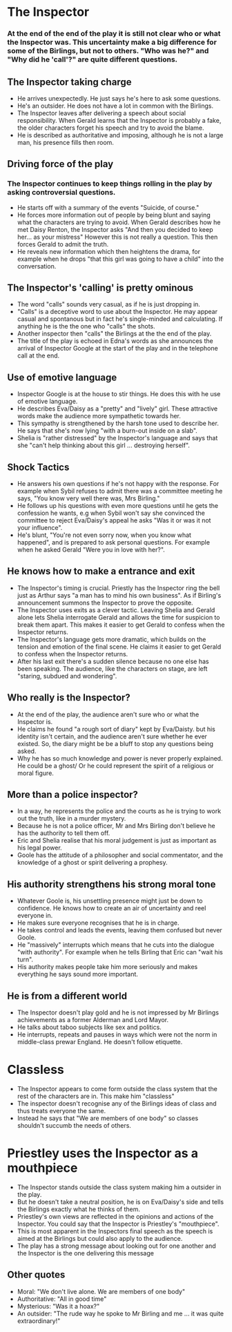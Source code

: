# The Inspector
### At the end of the end of the play it is still not clear who or what the Inspector was. This uncertainty make a big difference for some of the Birlings, but not to others. "Who was he?" and "Why did he 'call'?" are quite different questions.

## The Inspector taking charge
- He arrives unexpectedly. He just says he's here to ask some questions.
- He's an outsider. He does not have a lot in common with the Birlings.
- The Inspector leaves after delivering a speech about social responsibility. When Gerald learns that the Inspector is probably a fake, the older characters forget his speech and try to avoid the blame.
- He is described as authoritative and imposing, although he is not a large man, his presence fills then room.
  
## Driving force of the play
### The Inspector continues to keep things rolling in the play by asking controversial questions.
- He starts off with a summary of the events "Suicide, of course."
- He forces more information out of people by being blunt and saying what the characters are trying to avoid. When Gerald describes how he met Daisy Renton, the Inspector asks "And then you decided to keep her... as your mistress" However this is not really a question. This then forces Gerald to admit the truth.     
- He reveals new information which then heightens the drama, for example when he drops "that this girl was going to have a child" into the conversation.

## The Inspector's 'calling' is pretty ominous
- The word "calls" sounds very casual, as if he is just dropping in.
- "Calls" is a deceptive word to use about the Inspector. He may appear casual and spontanous but in fact he's single-minded and calculating. If anything he is the the one who "calls" the shots.
- Another inspector then "calls" the Birlings at the the end of the play.
- The title of the play is echoed in Edna's words as she announces the arrival of Inspector Google at the start of the play and in the telephone call at the end.

## Use of emotive language 
- Inspector Google is at the house to stir things. He does this with he use of emotive language.
- He describes Eva/Daisy as a "pretty" and "lively" girl. These attractive words make the audience more sympathetic towards her.
- This sympathy is strengthened by the harsh tone used to describe her. He says that she's now lying "with a burn-out inside on a slab".
- Shelia is "rather distressed" by the Inspector's language and says that she "can't help thinking about this girl ... destroying herself".

## Shock Tactics
- He answers his own questions if he's not happy with the response.  For example when Sybil refuses to admit there was a committee meeting he says, "You know very well there was, Mrs Birling."
- He follows up his questions with even more questions until he gets the confession he wants, e.g when Sybil won't say she convinced the committee to reject Eva/Daisy's appeal he asks "Was it or was it not your influence".
- He's blunt, "You're not even sorry now, when you know what happened", and is prepared to ask personal questions. For example when he asked Gerald "Were you in love with her?".

## He knows how to make a entrance and exit
- The Inspector's timing is crucial. Priestly has the Inspector ring the bell just as Arthur says "a man has to mind his own business". As if Birling's announcement summons the Inspector to prove the opposite.
- The Inspector uses exits as a clever tactic. Leaving Shelia and Gerald alone lets Shelia interrogate Gerald and allows the time for suspicion to break them apart. This makes it easier to get Gerald to confess when the Inspector returns.
- The Inspector's language gets more dramatic, which builds on the tension and emotion of the final scene. He claims it easier to get Gerald to confess when the Inspector returns.
- After his last exit there's a sudden silence because no one else has been speaking. The audience, like the characters on stage, are left "staring, subdued and wondering".

## Who really is the Inspector?
- At the end of the play, the audience aren't sure who or what the Inspector is.
- He claims he found "a rough sort of diary" kept by Eva/Daisty. but his identity isn't certain, and the audience aren't sure whether he ever existed. So, the diary might be be a bluff to stop any questions being asked.
- Why he has so much knowledge and power is never properly explained. He could be a ghost/ Or he could represent the spirit of a religious or moral figure.

## More than a police inspector?
- In a way, he represents the police and the courts as he is trying to work out the truth, like in a murder mystery.
- Because he is not a police officer, Mr and Mrs Birling don't believe he has the authority to tell them off.
- Eric and Shelia realise that his moral judgement is just as important as his legal power.
- Goole has the  attitude of a philosopher and social commentator, and the knowledge of a ghost or spirit delivering a prophesy.

## His authority strengthens his strong moral tone
- Whatever Goole is, his unsettling presence might just be down to confidence. He knows how to create an air of uncertainty and reel everyone in.
- He makes sure everyone recognises that he is in charge.
- He takes control and leads the events, leaving them confused but never Goole.
- He "massively" interrupts which means that he cuts into the dialogue "with authority". For example when he tells Birling that Eric can "wait his turn".
- His authority makes people take him more seriously and makes everything he says sound more important.

## He is from a different world
- The Inspector doesn't play gold and he is not impressed by Mr Birlings achievements as a former Alderman and Lord Mayor.
- He talks about taboo subjects like sex and politics.
- He interrupts, repeats and pauses in ways which were not the norm in middle-class prewar England. He doesn't follow etiquette.

# Classless
- The Inspector appears to come form outside the class system that the rest of the characters are in. This make him "classless"
- The inspector doesn't recognise any of the Birlings ideas of class and thus treats everyone the same.
- Instead he says that "We are members of one body" so classes shouldn't succumb the needs of others.

# Priestley uses the Inspector as a mouthpiece
- The Inspector stands outside the class system making him a outsider in the play.
- But he doesn't take a neutral position, he is on Eva/Daisy's side and tells the Birlings exactly what he thinks of them.
- Priestley's own views are reflected in the opinions and actions of the Inspector. You could say that the Inspector is Priestley's "mouthpiece".
- This is most apparent in the Inspectors final speech as the speech is aimed at the Birlings but could also apply to the audience.
- The play has a strong message about looking out for one another and the Inspector is the one delivering this message

## Other quotes
- Moral: "We don't live alone. We are members of one body"
- Authoritative: "All in good time"
- Mysterious: "Was it a hoax?"
- An outsider: "The rude way he spoke to Mr Birling and me ... it was quite extraordinary!"